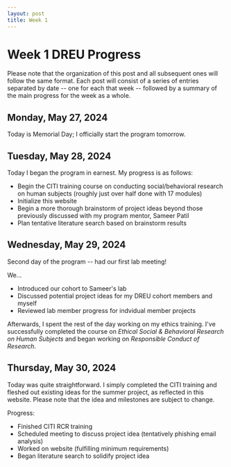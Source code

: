 ```yaml
---
layout: post
title: Week 1
---
```


# Week 1 DREU Progress

Please note that the organization of this post and all subsequent ones will follow the same format. Each post will consist of a series of entries separated by date -- one for each that week -- followed by a summary of the main progress for the week as a whole.

## Monday, May 27, 2024

Today is Memorial Day; I officially start the program tomorrow.

## Tuesday, May 28, 2024

Today I began the program in earnest. My progress is as follows:

- Begin the CITI training course on conducting social/behavioral research on human subjects (roughly just over half done with 17 modules)
- Initialize this website
- Begin a more thorough brainstorm of project ideas beyond those previously discussed with my program mentor, Sameer Patil
- Plan tentative literature search based on brainstorm results

## Wednesday, May 29, 2024

Second day of the program -- had our first lab meeting!

We...

- Introduced our cohort to Sameer's lab
- Discussed potential project ideas for my DREU cohort members and myself
- Reviewed lab member progress for indvidual member projects

Afterwards, I spent the rest of the day working on my ethics training. I've successfully completed the course on *Ethical Social & Behavioral Research on Human Subjects* and began working on *Responsible Conduct of Research*.

## Thursday, May 30, 2024

Today was quite straightforward. I simply completed the CITI training and fleshed out existing ideas for the summer project, as reflected in this website. Please note that the idea and milestones are subject to change.

Progress:

- Finished CITI RCR training
- Scheduled meeting to discuss project idea (tentatively phishing email analysis) 
- Worked on website (fulfilling minimum requirements)
- Began literature search to solidify project idea